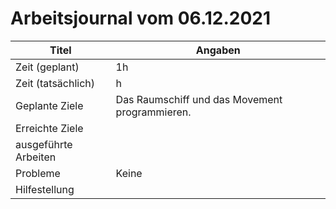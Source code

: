 # Arbeitsjournal vom 06.12.2021

|Titel |Angaben  |
--- | --- |
|Zeit (geplant)|1h|
|Zeit (tatsächlich)| h |
|Geplante Ziele| Das Raumschiff und das Movement programmieren. |
|Erreichte Ziele|  |
|ausgeführte Arbeiten|  |
|Probleme| Keine |
|Hilfestellung|   |
